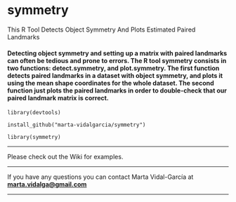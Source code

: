 # symmetry
This R Tool Detects Object Symmetry And Plots Estimated Paired Landmarks

#### Detecting object symmetry and setting up a matrix with paired landmarks can often be tedious and prone to errors. The R tool symmetry consists in two functions: detect.symmetry, and plot.symmetry. The first function detects paired landmarks in a dataset with object symmetry, and plots it using the mean shape coordinates for the whole dataset. The second function just plots the paired landmarks in order to double-check that our paired landmark matrix is correct.
`library(devtools)`

`install_github("marta-vidalgarcia/symmetry")`

`library(symmetry)`

***

Please check out the Wiki for examples.

***

If you have any questions you can contact Marta Vidal-García at **marta.vidalga@gmail.com**


***
